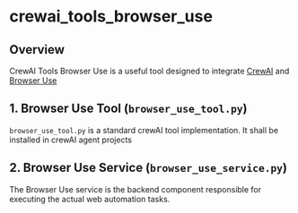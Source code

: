 # crewai_tools_browser_use

## Overview
CrewAI Tools Browser Use is a useful tool designed to integrate [CrewAI](https://github.com/crewAIInc/crewAI) and [Browser Use](https://github.com/browser-use/browser-use)


## 1. Browser Use Tool (`browser_use_tool.py`)
`browser_use_tool.py` is a standard crewAI tool implementation. It shall be installed in crewAI agent projects

## 2. Browser Use Service (`browser_use_service.py`)
The Browser Use service is the backend component responsible for executing the actual web automation tasks.

